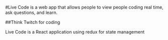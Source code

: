 #Live Code is a web app that allows people to view people coding real time, ask questions, and learn.

##Think Twitch for coding

Live Code is a React application using redux for state management



